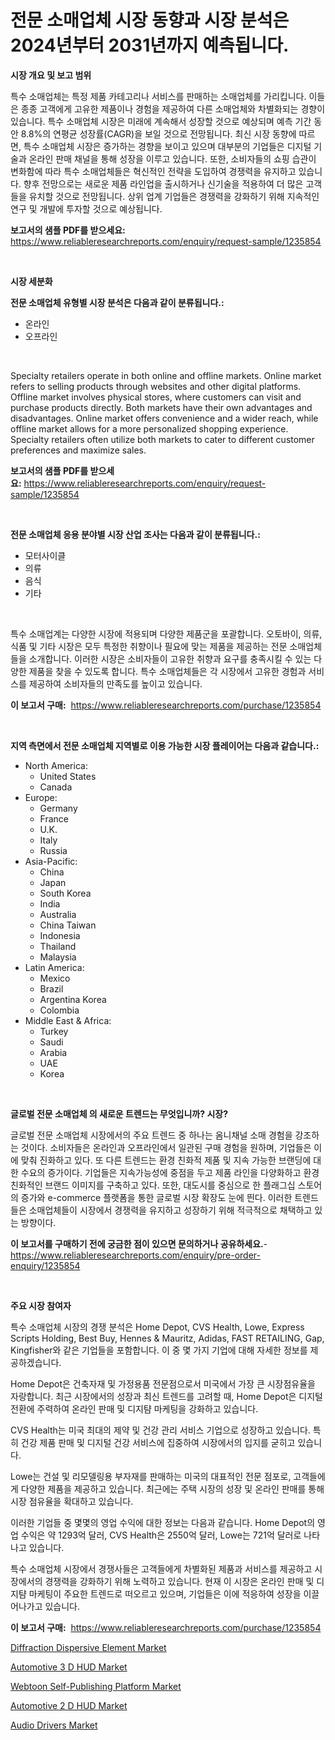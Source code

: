 <p><h1>전문 소매업체 시장 동향과 시장 분석은 2024년부터 2031년까지 예측됩니다.</h1></p><p><strong>시장 개요 및 보고 범위</strong></p>
<p><p>특수 소매업체는 특정 제품 카테고리나 서비스를 판매하는 소매업체를 가리킵니다. 이들은 종종 고객에게 고유한 제품이나 경험을 제공하여 다른 소매업체와 차별화되는 경향이 있습니다. 특수 소매업체 시장은 미래에 계속해서 성장할 것으로 예상되며 예측 기간 동안 8.8%의 연평균 성장률(CAGR)을 보일 것으로 전망됩니다. 최신 시장 동향에 따르면, 특수 소매업체 시장은 증가하는 경향을 보이고 있으며 대부분의 기업들은 디지털 기술과 온라인 판매 채널을 통해 성장을 이루고 있습니다. 또한, 소비자들의 쇼핑 습관이 변화함에 따라 특수 소매업체들은 혁신적인 전략을 도입하여 경쟁력을 유지하고 있습니다. 향후 전망으로는 새로운 제품 라인업을 출시하거나 신기술을 적용하여 더 많은 고객들을 유치할 것으로 전망됩니다. 상위 업계 기업들은 경쟁력을 강화하기 위해 지속적인 연구 및 개발에 투자할 것으로 예상됩니다.</p></p>
<p><strong>보고서의 샘플 PDF를 받으세요:</strong> <a href="https://www.reliableresearchreports.com/enquiry/request-sample/1235854">https://www.reliableresearchreports.com/enquiry/request-sample/1235854</a></p>
<p>&nbsp;</p>
<p><strong>시장 세분화</strong></p>
<p><strong>전문 소매업체 유형별 시장 분석은 다음과 같이 분류됩니다.:</strong></p>
<p><ul><li>온라인</li><li>오프라인</li></ul></p>
<p>&nbsp;</p>
<p><p>Specialty retailers operate in both online and offline markets. Online market refers to selling products through websites and other digital platforms. Offline market involves physical stores, where customers can visit and purchase products directly. Both markets have their own advantages and disadvantages. Online market offers convenience and a wider reach, while offline market allows for a more personalized shopping experience. Specialty retailers often utilize both markets to cater to different customer preferences and maximize sales.</p></p>
<p><strong>보고서의 샘플 PDF를 받으세요:</strong>&nbsp;<a href="https://www.reliableresearchreports.com/enquiry/request-sample/1235854">https://www.reliableresearchreports.com/enquiry/request-sample/1235854</a></p>
<p>&nbsp;</p>
<p><strong> 전문 소매업체 응용 분야별 시장 산업 조사는 다음과 같이 분류됩니다.:</strong></p>
<p><ul><li>모터사이클</li><li>의류</li><li>음식</li><li>기타</li></ul></p>
<p>&nbsp;</p>
<p><p>특수 소매업계는 다양한 시장에 적용되며 다양한 제품군을 포괄합니다. 오토바이, 의류, 식품 및 기타 시장은 모두 특정한 취향이나 필요에 맞는 제품을 제공하는 전문 소매업체들을 소개합니다. 이러한 시장은 소비자들이 고유한 취향과 요구를 충족시킬 수 있는 다양한 제품을 찾을 수 있도록 합니다. 특수 소매업체들은 각 시장에서 고유한 경험과 서비스를 제공하여 소비자들의 만족도를 높이고 있습니다.</p></p>
<p><strong>이 보고서 구매:</strong>&nbsp; <a href="https://www.reliableresearchreports.com/purchase/1235854">https://www.reliableresearchreports.com/purchase/1235854</a></p>
<p>&nbsp;</p>
<p><strong>지역 측면에서 전문 소매업체 지역별로 이용 가능한 시장 플레이어는 다음과 같습니다.:</strong></p>
<p><ul>
    <li>
        North America:
        <ul>
            <li>United States</li>
            <li>Canada</li>
        </ul>
    </li>
    <li>
        Europe:
        <ul>
            <li>Germany</li>
            <li>France</li>
            <li>U.K.</li>
            <li>Italy</li>
            <li>Russia</li>
        </ul>
    </li>
    <li>
        Asia-Pacific:
        <ul>
            <li>China</li>
            <li>Japan</li>
            <li>South Korea</li>
            <li>India</li>
            <li>Australia</li>
            <li>China Taiwan</li>
            <li>Indonesia</li>
            <li>Thailand</li>
            <li>Malaysia</li>
        </ul>
    </li>
    <li>
        Latin America:
        <ul>
            <li>Mexico</li>
            <li>Brazil</li>
            <li>Argentina Korea</li>
            <li>Colombia</li>
        </ul>
    </li>
    <li>
        Middle East & Africa:
        <ul>
            <li>Turkey</li>
            <li>Saudi</li>
            <li>Arabia</li>
            <li>UAE</li>
            <li>Korea</li>
        </ul>
    </li>
    </ul></p>
<p>&nbsp;</p>
<p><strong>글로벌 전문 소매업체 의 새로운 트렌드는 무엇입니까? 시장?</strong></p>
<p><p>글로벌 전문 소매업체 시장에서의 주요 트렌드 중 하나는 옴니채널 소매 경험을 강조하는 것이다. 소비자들은 온라인과 오프라인에서 일관된 구매 경험을 원하며, 기업들은 이에 맞춰 진화하고 있다. 또 다른 트렌드는 환경 친화적 제품 및 지속 가능한 브랜딩에 대한 수요의 증가이다. 기업들은 지속가능성에 중점을 두고 제품 라인을 다양화하고 환경 친화적인 브랜드 이미지를 구축하고 있다. 또한, 대도시를 중심으로 한 플래그십 스토어의 증가와 e-commerce 플랫폼을 통한 글로벌 시장 확장도 눈에 띈다. 이러한 트렌드들은 소매업체들이 시장에서 경쟁력을 유지하고 성장하기 위해 적극적으로 채택하고 있는 방향이다.</p></p>
<p><strong>이 보고서를 구매하기 전에 궁금한 점이 있으면 문의하거나 공유하세요.</strong>- <a href="https://www.reliableresearchreports.com/enquiry/pre-order-enquiry/1235854">https://www.reliableresearchreports.com/enquiry/pre-order-enquiry/1235854</a></p>
<p>&nbsp;</p>
<p><strong>주요 시장 참여자</strong></p>
<p><p>특수 소매업체 시장의 경쟁 분석은 Home Depot, CVS Health, Lowe, Express Scripts Holding, Best Buy, Hennes & Mauritz, Adidas, FAST RETAILING, Gap, Kingfisher와 같은 기업들을 포함합니다. 이 중 몇 가지 기업에 대해 자세한 정보를 제공하겠습니다.</p><p>Home Depot은 건축자재 및 가정용품 전문점으로서 미국에서 가장 큰 시장점유율을 자랑합니다. 최근 시장에서의 성장과 최신 트렌드를 고려할 때, Home Depot은 디지털 전환에 주력하여 온라인 판매 및 디지턈 마케팅을 강화하고 있습니다.</p><p>CVS Health는 미국 최대의 제약 및 건강 관리 서비스 기업으로 성장하고 있습니다. 특히 건강 제품 판매 및 디지털 건강 서비스에 집중하여 시장에서의 입지를 굳히고 있습니다.</p><p>Lowe는 건설 및 리모델링용 부자재를 판매하는 미국의 대표적인 전문 점포로, 고객들에게 다양한 제품을 제공하고 있습니다. 최근에는 주택 시장의 성장 및 온라인 판매를 통해 시장 점유율을 확대하고 있습니다.</p><p>이러한 기업들 중 몇몇의 영업 수익에 대한 정보는 다음과 같습니다. Home Depot의 영업 수익은 약 1293억 달러, CVS Health은 2550억 달러, Lowe는 721억 달러로 나타나고 있습니다.</p><p>특수 소매업체 시장에서 경쟁사들은 고객들에게 차별화된 제품과 서비스를 제공하고 시장에서의 경쟁력을 강화하기 위해 노력하고 있습니다. 현재 이 시장은 온라인 판매 및 디지턈 마케팅이 주요한 트렌드로 떠오르고 있으며, 기업들은 이에 적응하여 성장을 이끌어나가고 있습니다.</p></p>
<p><strong>이 보고서 구매:</strong>&nbsp;&nbsp;<a href="https://www.reliableresearchreports.com/purchase/1235854">https://www.reliableresearchreports.com/purchase/1235854</a></p>
<p><p><a href="https://view.publitas.com/reportprime-1/diffraction-dispersive-element-market-insights-market-players-and-forecast-till-2031/">Diffraction Dispersive Element Market</a></p><p><a href="https://github.com/NorbertYates/Market-Research-Report-List-3/blob/main/automotive-3-d-hud-market.md">Automotive 3 D HUD Market</a></p><p><a href="https://automatic-knee-4c7.notion.site/Webtoon-Self-Publishing-Platform-Market-Size-Global-Industry-Overview-Market-Segmentation-and-Fore-3d7fbac80e8044d2bd59f8f1fcfd6667">Webtoon Self-Publishing Platform Market</a></p><p><a href="https://github.com/prosalinda88/Market-Research-Report-List-3/blob/main/automotive-2-d-hud-market.md">Automotive 2 D HUD Market</a></p><p><a href="https://issuu.com/reportprime-2/docs/audio-drivers-market-size-2030.pptx">Audio Drivers Market</a></p></p>
